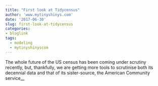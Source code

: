 ```yaml
---
title: "First look at Tidycensus"
author: 'www.mytinyshinys.com'
date: '2017-06-30'
slug: first-look-at-tidycensus
categories:
- bloglink
tags:
  - modeling
  - mytinyshinyscom
---
```


The whole future of the US census has been coming under scrutiny recently, but, thankfully, we are getting more tools to scrutinise both its decennial data and that of its sister-source, the American Community service[... <i class="fas fa-external-link-alt"></i>](https://www.mytinyshinys.com/2017/06/30/tidycensus/)

